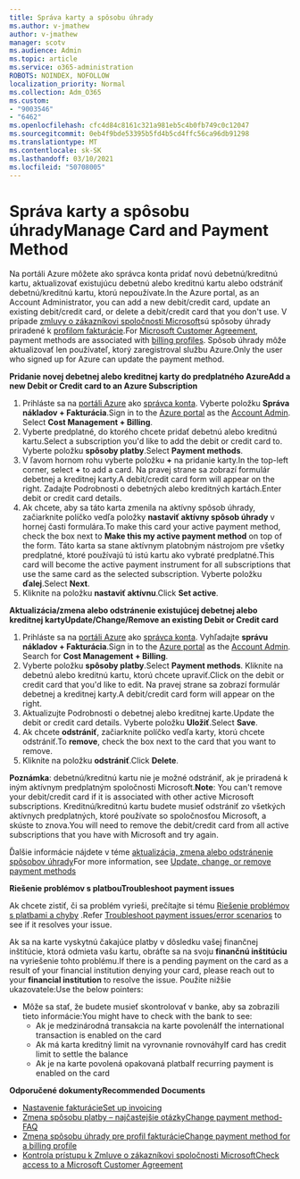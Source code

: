 ```yaml
---
title: Správa karty a spôsobu úhrady
ms.author: v-jmathew
author: v-jmathew
manager: scotv
ms.audience: Admin
ms.topic: article
ms.service: o365-administration
ROBOTS: NOINDEX, NOFOLLOW
localization_priority: Normal
ms.collection: Adm_O365
ms.custom:
- "9003546"
- "6462"
ms.openlocfilehash: cfc4d84c8161c321a981eb5c4b0fb749c0c12047
ms.sourcegitcommit: 0eb4f9bde53395b5fd4b5cd4ffc56ca96db91298
ms.translationtype: MT
ms.contentlocale: sk-SK
ms.lasthandoff: 03/10/2021
ms.locfileid: "50708005"
---
```

# <a name="manage-card-and-payment-method"></a><span data-ttu-id="d77db-102">Správa karty a spôsobu úhrady</span><span class="sxs-lookup"><span data-stu-id="d77db-102">Manage Card and Payment Method</span></span>

<span data-ttu-id="d77db-103">Na portáli Azure môžete ako správca konta pridať novú debetnú/kreditnú kartu, aktualizovať existujúcu debetnú alebo kreditnú kartu alebo odstrániť debetnú/kreditnú kartu, ktorú nepoužívate.</span><span class="sxs-lookup"><span data-stu-id="d77db-103">In the Azure portal, as an Account Administrator, you can add a new debit/credit card, update an existing debit/credit card, or delete a debit/credit card that you don't use.</span></span> <span data-ttu-id="d77db-104">V prípade [zmluvy o zákazníkovi spoločnosti Microsoft](https://docs.microsoft.com/azure/billing/billing-how-to-change-credit-card?WT.mc_id=Portal-Microsoft_Azure_Support#check-access-to-a-microsoft-customer-agreement)sú spôsoby úhrady priradené k [profilom fakturácie](https://docs.microsoft.com/azure/billing/billing-how-to-change-credit-card?WT.mc_id=Portal-Microsoft_Azure_Support#change-payment-method-for-a-billing-profile).</span><span class="sxs-lookup"><span data-stu-id="d77db-104">For [Microsoft Customer Agreement](https://docs.microsoft.com/azure/billing/billing-how-to-change-credit-card?WT.mc_id=Portal-Microsoft_Azure_Support#check-access-to-a-microsoft-customer-agreement), payment methods are associated with [billing profiles](https://docs.microsoft.com/azure/billing/billing-how-to-change-credit-card?WT.mc_id=Portal-Microsoft_Azure_Support#change-payment-method-for-a-billing-profile).</span></span> <span data-ttu-id="d77db-105">Spôsob úhrady môže aktualizovať len používateľ, ktorý zaregistroval službu Azure.</span><span class="sxs-lookup"><span data-stu-id="d77db-105">Only the user who signed up for Azure can update the payment method.</span></span>

<span data-ttu-id="d77db-106">**Pridanie novej debetnej alebo kreditnej karty do predplatného Azure**</span><span class="sxs-lookup"><span data-stu-id="d77db-106">**Add a new Debit or Credit card to an Azure Subscription**</span></span>

1. <span data-ttu-id="d77db-107">Prihláste sa na [portáli Azure](https://ms.portal.azure.com/) ako [správca konta](https://docs.microsoft.com/azure/cost-management-billing/manage/billing-subscription-transfer?WT.mc_id=Portal-Microsoft_Azure_Support#whoisaa). Vyberte položku **Správa nákladov + Fakturácia**.</span><span class="sxs-lookup"><span data-stu-id="d77db-107">Sign in to the [Azure portal](https://ms.portal.azure.com/) as the [Account Admin](https://docs.microsoft.com/azure/cost-management-billing/manage/billing-subscription-transfer?WT.mc_id=Portal-Microsoft_Azure_Support#whoisaa). Select **Cost Management + Billing**.</span></span>
2. <span data-ttu-id="d77db-108">Vyberte predplatné, do ktorého chcete pridať debetnú alebo kreditnú kartu.</span><span class="sxs-lookup"><span data-stu-id="d77db-108">Select a subscription you'd like to add the debit or credit card to.</span></span> <span data-ttu-id="d77db-109">Vyberte položku **spôsoby platby**.</span><span class="sxs-lookup"><span data-stu-id="d77db-109">Select **Payment methods**.</span></span>
3. <span data-ttu-id="d77db-110">V ľavom hornom rohu vyberte položku **+** na pridanie karty.</span><span class="sxs-lookup"><span data-stu-id="d77db-110">In the top-left corner, select **+** to add a card.</span></span> <span data-ttu-id="d77db-111">Na pravej strane sa zobrazí formulár debetnej a kreditnej karty.</span><span class="sxs-lookup"><span data-stu-id="d77db-111">A debit/credit card form will appear on the right.</span></span> <span data-ttu-id="d77db-112">Zadajte Podrobnosti o debetných alebo kreditných kartách.</span><span class="sxs-lookup"><span data-stu-id="d77db-112">Enter debit or credit card details.</span></span>
4. <span data-ttu-id="d77db-113">Ak chcete, aby sa táto karta zmenila na aktívny spôsob úhrady, začiarknite políčko vedľa položky **nastaviť aktívny spôsob úhrady** v hornej časti formulára.</span><span class="sxs-lookup"><span data-stu-id="d77db-113">To make this card your active payment method, check the box next to **Make this my active payment method** on top of the form.</span></span> <span data-ttu-id="d77db-114">Táto karta sa stane aktívnym platobným nástrojom pre všetky predplatné, ktoré používajú tú istú kartu ako vybraté predplatné.</span><span class="sxs-lookup"><span data-stu-id="d77db-114">This card will become the active payment instrument for all subscriptions that use the same card as the selected subscription.</span></span> <span data-ttu-id="d77db-115">Vyberte položku **ďalej**.</span><span class="sxs-lookup"><span data-stu-id="d77db-115">Select **Next**.</span></span>
5. <span data-ttu-id="d77db-116">Kliknite na položku **nastaviť aktívnu**.</span><span class="sxs-lookup"><span data-stu-id="d77db-116">Click **Set active**.</span></span> 
 
<span data-ttu-id="d77db-117">**Aktualizácia/zmena alebo odstránenie existujúcej debetnej alebo kreditnej karty**</span><span class="sxs-lookup"><span data-stu-id="d77db-117">**Update/Change/Remove an existing Debit or Credit card**</span></span>

1.  <span data-ttu-id="d77db-118">Prihláste sa na [portáli Azure](https://portal.azure.com/) ako [správca konta](https://docs.microsoft.com/azure/billing/billing-subscription-transfer?WT.mc_id=Portal-Microsoft_Azure_Support#whoisaa). Vyhľadajte **správu nákladov + Fakturácia**.</span><span class="sxs-lookup"><span data-stu-id="d77db-118">Sign in to the [Azure portal](https://portal.azure.com/) as the [Account Admin](https://docs.microsoft.com/azure/billing/billing-subscription-transfer?WT.mc_id=Portal-Microsoft_Azure_Support#whoisaa). Search for **Cost Management + Billing**.</span></span>
2.  <span data-ttu-id="d77db-119">Vyberte položku **spôsoby platby**.</span><span class="sxs-lookup"><span data-stu-id="d77db-119">Select **Payment methods**.</span></span> <span data-ttu-id="d77db-120">Kliknite na debetnú alebo kreditnú kartu, ktorú chcete upraviť.</span><span class="sxs-lookup"><span data-stu-id="d77db-120">Click on the debit or credit card that you'd like to edit.</span></span> <span data-ttu-id="d77db-121">Na pravej strane sa zobrazí formulár debetnej a kreditnej karty.</span><span class="sxs-lookup"><span data-stu-id="d77db-121">A debit/credit card form will appear on the right.</span></span>
3.  <span data-ttu-id="d77db-122">Aktualizujte Podrobnosti o debetnej alebo kreditnej karte.</span><span class="sxs-lookup"><span data-stu-id="d77db-122">Update the debit or credit card details.</span></span> <span data-ttu-id="d77db-123">Vyberte položku **Uložiť**.</span><span class="sxs-lookup"><span data-stu-id="d77db-123">Select **Save**.</span></span>
4.  <span data-ttu-id="d77db-124">Ak chcete **odstrániť**, začiarknite políčko vedľa karty, ktorú chcete odstrániť.</span><span class="sxs-lookup"><span data-stu-id="d77db-124">To **remove**, check the box next to the card that you want to remove.</span></span>
5.  <span data-ttu-id="d77db-125">Kliknite na položku **odstrániť**.</span><span class="sxs-lookup"><span data-stu-id="d77db-125">Click **Delete**.</span></span>

<span data-ttu-id="d77db-126">**Poznámka**: debetnú/kreditnú kartu nie je možné odstrániť, ak je priradená k iným aktívnym predplatným spoločnosti Microsoft.</span><span class="sxs-lookup"><span data-stu-id="d77db-126">**Note**: You can't remove your debit/credit card if it is associated with other active Microsoft subscriptions.</span></span> <span data-ttu-id="d77db-127">Kreditnú/kreditnú kartu budete musieť odstrániť zo všetkých aktívnych predplatných, ktoré používate so spoločnosťou Microsoft, a skúste to znova.</span><span class="sxs-lookup"><span data-stu-id="d77db-127">You will need to remove the debit/credit card from all active subscriptions that you have with Microsoft and try again.</span></span>

<span data-ttu-id="d77db-128">Ďalšie informácie nájdete v téme [aktualizácia, zmena alebo odstránenie spôsobov úhrady](https://docs.microsoft.com/azure/billing/billing-how-to-change-credit-card?WT.mc_id=Portal-Microsoft_Azure_Support)</span><span class="sxs-lookup"><span data-stu-id="d77db-128">For more information, see [Update, change, or remove payment methods](https://docs.microsoft.com/azure/billing/billing-how-to-change-credit-card?WT.mc_id=Portal-Microsoft_Azure_Support)</span></span>

<span data-ttu-id="d77db-129">**Riešenie problémov s platbou**</span><span class="sxs-lookup"><span data-stu-id="d77db-129">**Troubleshoot payment issues**</span></span>

<span data-ttu-id="d77db-130">Ak chcete zistiť, či sa problém vyrieši, prečítajte si tému [Riešenie problémov s platbami a chyby](https://docs.microsoft.com/azure/cost-management-billing/manage/billing-troubleshoot-azure-payment-issues) .</span><span class="sxs-lookup"><span data-stu-id="d77db-130">Refer [Troubleshoot payment issues/error scenarios](https://docs.microsoft.com/azure/cost-management-billing/manage/billing-troubleshoot-azure-payment-issues) to see if it resolves your issue.</span></span>

<span data-ttu-id="d77db-131">Ak sa na karte vyskytnú čakajúce platby v dôsledku vašej finančnej inštitúcie, ktorá odmieta vašu kartu, obráťte sa na svoju **finančnú inštitúciu** na vyriešenie tohto problému.</span><span class="sxs-lookup"><span data-stu-id="d77db-131">If there is a pending payment on the card as a result of your financial institution denying your card, please reach out to your **financial institution** to resolve the issue.</span></span> <span data-ttu-id="d77db-132">Použite nižšie ukazovatele:</span><span class="sxs-lookup"><span data-stu-id="d77db-132">Use the below pointers:</span></span>

- <span data-ttu-id="d77db-133">Môže sa stať, že budete musieť skontrolovať v banke, aby sa zobrazili tieto informácie:</span><span class="sxs-lookup"><span data-stu-id="d77db-133">You might have to check with the bank to see:</span></span> 
    - <span data-ttu-id="d77db-134">Ak je medzinárodná transakcia na karte povolená</span><span class="sxs-lookup"><span data-stu-id="d77db-134">If the international transaction is enabled on the card</span></span>
    - <span data-ttu-id="d77db-135">Ak má karta kreditný limit na vyrovnanie rovnováhy</span><span class="sxs-lookup"><span data-stu-id="d77db-135">If card has credit limit to settle the balance</span></span>
    - <span data-ttu-id="d77db-136">Ak je na karte povolená opakovaná platba</span><span class="sxs-lookup"><span data-stu-id="d77db-136">If recurring payment is enabled on the card</span></span>

<span data-ttu-id="d77db-137">**Odporučené dokumenty**</span><span class="sxs-lookup"><span data-stu-id="d77db-137">**Recommended Documents**</span></span>

- [<span data-ttu-id="d77db-138">Nastavenie fakturácie</span><span class="sxs-lookup"><span data-stu-id="d77db-138">Set up invoicing</span></span>](https://docs.microsoft.com/azure/cost-management-billing/manage/pay-by-invoice)
- [<span data-ttu-id="d77db-139">Zmena spôsobu platby – najčastejšie otázky</span><span class="sxs-lookup"><span data-stu-id="d77db-139">Change payment method- FAQ</span></span>](https://docs.microsoft.com/azure/cost-management-billing/manage/change-credit-card?WT.mc_id=Portal-Microsoft_Azure_Support#frequently-asked-questions)
- [<span data-ttu-id="d77db-140">Zmena spôsobu úhrady pre profil fakturácie</span><span class="sxs-lookup"><span data-stu-id="d77db-140">Change payment method for a billing profile</span></span>](https://docs.microsoft.com/azure/cost-management-billing/manage/change-credit-card?WT.mc_id=Portal-Microsoft_Azure_Support#change-payment-method-for-a-billing-profile)
- [<span data-ttu-id="d77db-141">Kontrola prístupu k Zmluve o zákazníkovi spoločnosti Microsoft</span><span class="sxs-lookup"><span data-stu-id="d77db-141">Check access to a Microsoft Customer Agreement</span></span>](https://docs.microsoft.com/azure/cost-management-billing/manage/change-credit-card?WT.mc_id=Portal-Microsoft_Azure_Support#check-access-to-a-microsoft-customer-agreement)
